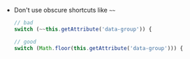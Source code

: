 - Don't use obscure shortcuts like ```~~```
    
	```javascript
    // bad
    switch (~~this.getAttribute('data-group')) {
    
    // good
    switch (Math.floor(this.getAttribute('data-group'))) {
    ```
    
